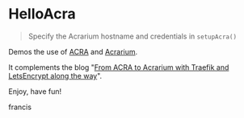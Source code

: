 # HelloAcra

> Specify the Acrarium hostname and credentials in `setupAcra()`

Demos the use of [ACRA](https://github.com/ACRA/acra) and [Acrarium](https://github.com/F43nd1r/Acrarium).

It complements the blog "[From ACRA to Acrarium with Traefik and LetsEncrypt along the way](https://medium.com/@francis.meyvis/from-acra-to-acrarium-with-traefik-and-letsencrypt-along-the-way-55177dbd7bb3)".

Enjoy, have fun!

francis
